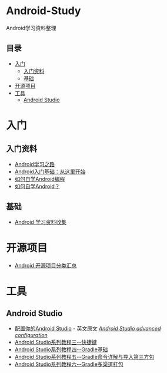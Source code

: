 # Android-Study
Android学习资料整理

## 目录

- [入门](#入门)
  - [入门资料](#入门资料)
  - [基础](#基础)
- [开源项目]($开源项目)
- [工具](#工具)
  - [Android Studio](#android-studio)
  

# 入门

## 入门资料

* [Android学习之路](http://stormzhang.com/android/2014/07/07/learn-android-from-rookie/)
* [Android入门基础：从这里开始](http://hukai.me/android-training-course-in-chinese/basics/index.html)
* [如何自学Android编程](http://stormzhang.com/android/2016/01/21/learn-android-byself/)
* [如何自学Android？](https://zhuanlan.zhihu.com/p/20708611)

## 基础

* [Android 学习资料收集](https://github.com/Freelander/Android_Data)

# 开源项目

* [Android 开源项目分类汇总](https://github.com/Trinea/android-open-project)

# 工具

## Android Studio

* [配置你的Android Studio](http://liukun.engineer/2016/04/10/Android-Studio-advanced-configuration/) - 英文原文 *[Android Studio advanced configuration](https://medium.com/google-developer-experts/configuring-android-studio-4aa4f54f1153#.cnxns55fh)*
* [Android Studio系列教程三--快捷键 ](http://stormzhang.com/devtools/2014/12/09/android-studio-tutorial3/)
* [Android Studio系列教程四--Gradle基础 ](http://stormzhang.com/devtools/2014/12/18/android-studio-tutorial4/)
* [Android Studio系列教程五--Gradle命令详解与导入第三方包 ](http://stormzhang.com/devtools/2015/01/05/android-studio-tutorial5/)
* [Android Studio系列教程六--Gradle多渠道打包 ](http://stormzhang.com/devtools/2015/01/15/android-studio-tutorial6/)
